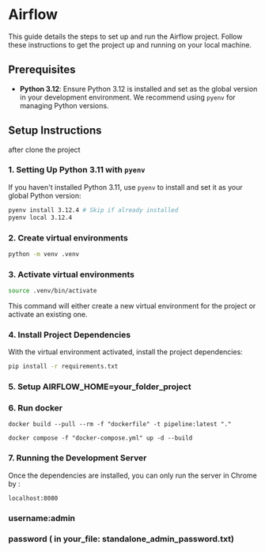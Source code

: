 # Airflow

This guide details the steps to set up and run the Airflow project. Follow these instructions to
get the project up and running on your local machine.

## Prerequisites

- **Python 3.12**: Ensure Python 3.12 is installed and set as the global version in your development environment. We
  recommend using `pyenv` for managing Python versions.

## Setup Instructions

after clone the project

### 1. Setting Up Python 3.11 with `pyenv`

If you haven't installed Python 3.11, use `pyenv` to install and set it as your global Python version:

```bash
pyenv install 3.12.4 # Skip if already installed
pyenv local 3.12.4
```

### 2. Create virtual environments

```bash
python -m venv .venv
```

### 3. Activate virtual environments

```bash
source .venv/bin/activate
```

This command will either create a new virtual environment for the project or activate an existing one.

### 4. Install Project Dependencies

With the virtual environment activated, install the project dependencies:

```bash
pip install -r requirements.txt
```

### 5. Setup AIRFLOW_HOME=your_folder_project

### 6. Run docker

```Docker file
docker build --pull --rm -f "dockerfile" -t pipeline:latest "."
```

```Docker compose
docker compose -f "docker-compose.yml" up -d --build
```

### 7. Running the Development Server

Once the dependencies are installed, you can only run the server in Chrome by :
```
localhost:8080
```

### username:admin
### password ( in your_file: standalone_admin_password.txt)


